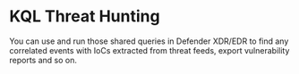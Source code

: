 
# KQL Threat Hunting

You can use and run those shared queries in Defender XDR/EDR to find any correlated events with IoCs extracted from threat feeds, export vulnerability reports and so on.
